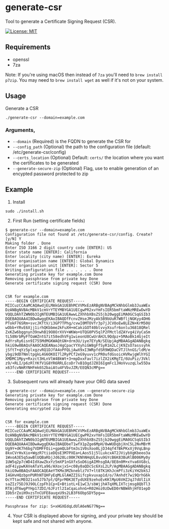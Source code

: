# generate-csr
Tool to generate a Certificate Signing Request (CSR).

[![License: MIT](https://img.shields.io/badge/License-MIT-yellow.svg)](https://opensource.org/licenses/MIT)

## Requirements
 * openssl
 * 7za

Note: If you're using macOS then instead of `7za` you'll need to `brew install p7zip`. You may need to `brew install wget` as well if it's not on your system.

## Usage
Generate a CSR
```
./generate-csr --domain=example.com
```

### Arguments,
 * `--domain` (Required) is the FQDN to generate the CSR for
 * `--config_path` (Optional) the path to the configuration file (default: /etc/generate-csr/config)
 * `--certs_location` (Optional) Default: `certs/` the location where you want the certificates to be generated
 * `--generate-secure-zip` (Optional) Flag, use to enable generation of an encypted password protected to zip

## Example
1. Install
```
sudo ./install.sh
```
2. First Run (setting certificate fields)
```
$ generate-csr --domain=example.com
Configuration file not found at /etc/generate-csr/config. Create? [y/N] Y
Making folder . Done
Enter ISO 3166 2 digit country code [ENTER]: US
Enter state name [ENTER]: California
Enter locality (city name) [ENTER]: Eureka
Enter organisation name [ENTER]: Global Dynamics
Enter organisation unit [ENTER]: Sector 5
Writing configuration file . . . . . . Done
Generating private key for example.com Done
Removing passphrase from private key Done
Generate certificate signing request (CSR) Done


CSR for example.com
-----BEGIN CERTIFICATE REQUEST-----
MIICuzCCAaMCAQAwdjELMAkGA1UEBhMCVVMxEzARBgNVBAgMCkNhbGlmb3JuaWEx
DzANBgNVBAcMBkV1cmVrYTEYMBYGA1UECgwPR2xvYmFsIER5bmFtaWNzMREwDwYD
VQQLDAhTZWN0b3IgNTEUMBIGA1UEAwwLZXhhbXBsZS5jb20wggEiMA0GCSqGSIb3
DQEBAQUAA4IBDwAwggEKAoIBAQDfFcnvZHseJMzyAk5B9bUuR7WBfljNGKyy4DH6
PTokF76SRm+svcJKTtV/i3GP7TPhg/cvwI0MTOVfr3p7jJCVOoEw8LEZN+KrM50U
wObb+YRvE6Xjj1irhQKbbme2kFuXH+mCakiGOT40blvvyXsufr6onlu36818QRel
ZxKZw6bggnyn39nwhB19O8OrXVV+WKWo+UTQG0PV5qlP2FMctldZAYvg4iVyCaSm
tL58NrbMyFfOaWZntG7it58edhVFg1wieonU8CwUrAHJL9Qdpz+5MAoBk14GjeIt
AdYrsRy6isn9I755MdMGKWAQtGN+drm3U/iye7EYyN/SEUpjAgMBAAGgADANBgkq
hkiG9w0BAQsFAAOCAQEANaoJ4gCpacYYXyhiGW8gFfSyR1m2LcjK9ZsO7asssyhk
jSftT+qYz5plxgzvRQ1DJfA4oPFQLjAwX9xI3WRpfdSR9WQDaCVTJlhnGS/ldM/e
ybgi9dD7NmltpgkL4G6OKOI7l2RyPCf2eG9yuvv1cPR0ufdGsoicHVRwjgWlhYGI
XMDMC1Mpy+Rxzct3HLnVlW4BkWt+3+mpDxxFavl7izlZX2iKMgTI/6UuPiz/3Vkl
z9/+RLI/p6zRlYKfV1G8YR6RRLEcoDr7xB1OgdJZ0I6IgmFc1JHoVvuzqLlw55Da
x63fcvNmRYNHFmk6S2baiAtu4FVbvJZR/EEQN3cMPg==
-----END CERTIFICATE REQUEST-----
```
3. Subsequent runs will already have your ORG data saved
```
$ generate-csr --domain=example.com --generate-secure-zip
Generating private key for example.com Done
Removing passphrase from private key Done
Generate certificate signing request (CSR) Done
Generating encrypted zip Done


CSR for example.com
-----BEGIN CERTIFICATE REQUEST-----
MIICuzCCAaMCAQAwdjELMAkGA1UEBhMCVVMxEzARBgNVBAgMCkNhbGlmb3JuaWEx
DzANBgNVBAcMBkV1cmVrYTEYMBYGA1UECgwPR2xvYmFsIER5bmFtaWNzMREwDwYD
VQQLDAhTZWN0b3IgNTEUMBIGA1UEAwwLZXhhbXBsZS5jb20wggEiMA0GCSqGSIb3
DQEBAQUAA4IBDwAwggEKAoIBAQDbeT1wfX1pZge6MpH/0wWUDqbjXnC5L2NvMBrM
Ug9Y+dK7h6bg7VDMFFOii+gpmQLbFtm3s1V0sXoo0LjD34qf47BkPKxXj9VqLBnp
8kxCVrHvXio+WqzR7tiieDQsE3M7PXEa+LAos51j5lLukcxAT2JViybXgKbeeo3a
1WvoA3E5q5awBlUQBaRbjJd628Lc00K7KNhNHqUL8vu9GYcB6K83BuRlB006My0y
1UW5q2p7cWD4IdXawZkxYz5mXP1nGXfxSoD6igAIMhsgDA/8E8n0M+xYva6VG8cL
adF4iypwKAVeATaYLa96/AXoxjxS+c08y0aQDcSc6XsL2LP/AgMBAAGgADANBgkq
hkiG9w0BAQsFAAOCAQEAeYTKMo3MZkneblz7V7+lt8TK1KhJcmPfi3zKiYH2bkSJ
I4GHvHQzbpnPURhNTQHFyEqMLGlAWZZIGifcpkvuxap1d/o/7Anhdt7wi9QrhG6k
OcYTtacMEO21so5J7b7pt/QFprM0K3ETydUXE9zehoEvKKlMpU6VHZJqJ7dUlIiX
saZIz75DJ9J9OLCzpFh1Cp+E+BtiotL+E1wC3/sbWjjhATqXMLIXTcjmsg8QbTl3
RTAjdT6wgPYHp17ZDI/6JFztl2IaCqaLohnG+R02Hoz0zDwED0rNBW4hjHfO1epD
IDb5rZoiH9vzsTnCUFE8auqxU9s2LB3F6ObpSDY5pg==
-----END CERTIFICATE REQUEST-----

Passphrase for zip: S+xHGXEdqLdUlA6eNG77Ng==
```
4. Your CSR is displayed above for signing, and your private key should be kept safe and not shared with anyone.
